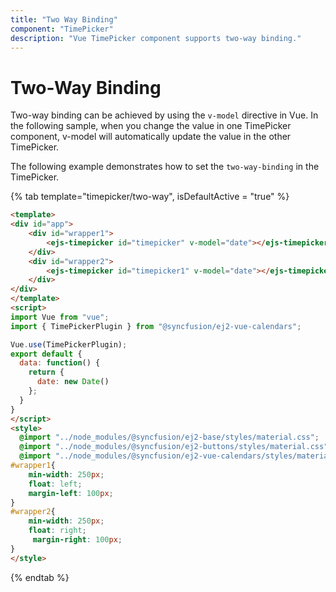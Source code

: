 ```yaml
---
title: "Two Way Binding"
component: "TimePicker"
description: "Vue TimePicker component supports two-way binding."
---
```


# Two-Way Binding

Two-way binding can be achieved by using the `v-model` directive in Vue. In the following sample, when you change the value in one TimePicker component, v-model will automatically update the value in the other TimePicker.

The following example demonstrates how to set the `two-way-binding` in the TimePicker.

{% tab template="timepicker/two-way", isDefaultActive = "true" %}

```html
<template>
<div id="app">
    <div id="wrapper1">
        <ejs-timepicker id="timepicker" v-model="date"></ejs-timepicker>
    </div>
    <div id="wrapper2">
        <ejs-timepicker id="timepicker1" v-model="date"></ejs-timepicker>
    </div>
</div>
</template>
<script>
import Vue from "vue";
import { TimePickerPlugin } from "@syncfusion/ej2-vue-calendars";

Vue.use(TimePickerPlugin);
export default {
  data: function() {
    return {
      date: new Date()
    };
  }
}
</script>
<style>
  @import "../node_modules/@syncfusion/ej2-base/styles/material.css";
  @import "../node_modules/@syncfusion/ej2-buttons/styles/material.css";
  @import "../node_modules/@syncfusion/ej2-vue-calendars/styles/material.css";
#wrapper1{
    min-width: 250px;
    float: left;
    margin-left: 100px;
}
#wrapper2{
    min-width: 250px;
    float: right;
     margin-right: 100px;
}
</style>
```

{% endtab %}